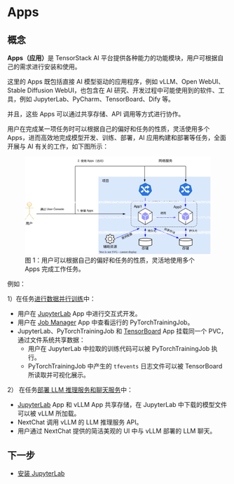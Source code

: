 # Apps

## 概念

<b>Apps（应用）</b>是 TensorStack AI 平台提供各种能力的功能模块，用户可根据自己的需求进行安装和使用。

这里的 Apps 既包括直接 AI 模型驱动的应用程序，例如 vLLM、Open WebUI、Stable Diffusion WebUI，也包含在 AI 研究、开发过程中可能使用到的软件、工具，例如 JupyterLab、PyCharm、TensorBoard、Dify 等。

并且，这些 Apps 可以通过共享存储、API 调用等方式进行协作。

用户在完成某一项任务时可以根据自己的偏好和任务的性质，灵活使用多个 Apps，进而高效地完成模型开发、训练、部署，AI 应用构建和部署等任务，全面开展与 AI 有关的工作，如下图所示：

<figure class="architecture">
  <img alt="app" src="../assets/app/app.drawio.svg" />
  <figcaption>图 1：用户可以根据自己的偏好和任务的性质，灵活地使用多个 Apps 完成工作任务。</figcaption>
</figure>

例如：

1）在任务[进行数据并行训练](../guide/train-model/dp-training.md)中：

- 用户在 [JupyterLab](./jupyterlab.md) App 中进行交互式开发。
- 用户在 [Job Manager](./job-manager.md) App 中查看运行的 PyTorchTrainingJob。
- JupyterLab、PyTorchTrainingJob 和 [TensorBoard](./tensorboard.md) App 挂载同一个 PVC，通过文件系统共享数据：
  - 用户在 JupyterLab 中拉取的训练代码可以被 PyTorchTrainingJob 执行。
  - PyTorchTrainingJob 中产生的 `tfevents` 日志文件可以被 TensorBoard 所读取并可视化展示。

2） 在任务[部署 LLM 推理服务和聊天服务](../guide/deploy-model/deploy-llm.md)中：

- [JupyterLab](./jupyterlab.md) App 和 vLLM App 共享存储，在 JupyterLab 中下载的模型文件可以被 vLLM 所加载。
- NextChat 调用 vLLM 的 LLM 推理服务 API。
- 用户通过 NextChat 提供的简洁美观的 UI 中与 vLLM 部署的 LLM 聊天。

## 下一步

- [安装 JupyterLab](jupyterlab.md)
